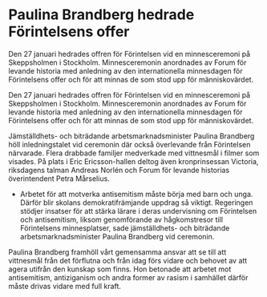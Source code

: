 # Paulina Brandberg hedrade Förintelsens offer

Den 27 januari hedrades offren för Förintelsen vid en minnesceremoni på Skeppsholmen i Stockholm. Minnesceremonin anordnades av Forum för levande historia med anledning av den internationella minnesdagen för Förintelsens offer och för att minnas de som stod upp för människovärdet.

Den 27 januari hedrades offren för Förintelsen vid en minnesceremoni på Skeppsholmen i Stockholm. Minnesceremonin anordnades av Forum för levande historia med anledning av den internationella minnesdagen för Förintelsens offer och för att minnas de som stod upp för människovärdet.

Jämställdhets- och biträdande arbetsmarknadsminister Paulina Brandberg höll inledningstalet vid ceremonin där också överlevande från Förintelsen närvarade. Flera drabbade familjer medverkade med vittnesmål i filmer som visades. På plats i Eric Ericsson-hallen deltog även kronprinsessan Victoria, riksdagens talman Andreas Norlén och Forum för levande historias överintendent Petra Mårselius.

- Arbetet för att motverka antisemitism måste börja med barn och unga. Därför blir skolans demokratifrämjande uppdrag så viktigt. Regeringen stödjer insatser för att stärka lärare i deras undervisning om Förintelsen och antisemitism, liksom genomförande av hågkomstresor till Förintelsens minnesplatser, sade jämställdhets- och biträdande arbetsmarknadsminister Paulina Brandberg vid ceremonin.

Paulina Brandberg framhöll vårt gemensamma ansvar att se till att vittnesmål från det förflutna och från idag förs vidare och behovet av att agera utifrån den kunskap som finns. Hon betonade att arbetet mot antisemitism, antiziganism och andra former av rasism i samhället därför måste drivas vidare med full kraft.
